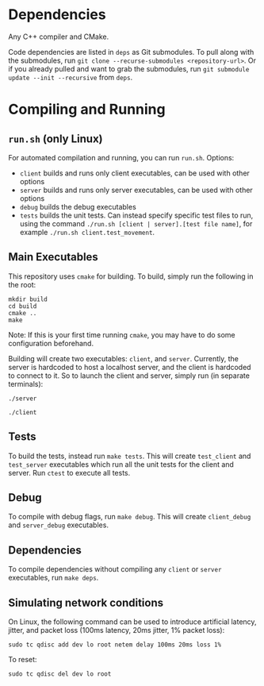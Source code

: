 # Dependencies
Any C++ compiler and CMake.

Code dependencies are listed in `deps` as Git submodules. To pull along with the submodules,
run `git clone --recurse-submodules <repository-url>`. Or if you already pulled and want to grab the
submodules, run `git submodule update --init --recursive` from `deps`.

# Compiling and Running
## `run.sh` (only Linux)
For automated compilation and running, you can run `run.sh`. Options:
- `client` builds and runs only client executables, can be used with other options
- `server` builds and runs only server executables, can be used with other options
- `debug` builds the debug executables
- `tests` builds the unit tests. Can instead specify specific test files to run, using the command
`./run.sh [client | server].[test file name]`, for example
`./run.sh client.test_movement`.

## Main Executables
This repository uses `cmake` for building. To build, simply run the following in the root:
```
mkdir build
cd build
cmake ..
make
```
Note: If this is your first time running `cmake`, you may have to do some configuration beforehand.

Building will create two executables: `client`, and `server`.
Currently, the server is hardcoded to host a localhost server, and the client is
hardcoded to connect to it. So to launch the client and server, simply run (in separate terminals):
```
./server
```

```
./client
```

## Tests
To build the tests, instead run `make tests`. This will create `test_client` and `test_server` executables
which run all the unit tests for the client and server. Run `ctest` to execute all tests.

## Debug
To compile with debug flags, run `make debug`. This will create `client_debug` and `server_debug` executables.

## Dependencies
To compile dependencies without compiling any `client` or `server` executables, run `make deps`.

## Simulating network conditions
On Linux, the following command can be used to introduce artificial latency, jitter, and
packet loss (100ms latency, 20ms jitter, 1% packet loss):
```
sudo tc qdisc add dev lo root netem delay 100ms 20ms loss 1%
```
To reset:
```
sudo tc qdisc del dev lo root
```
